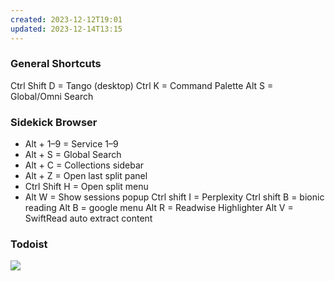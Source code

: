 ```yaml
---
created: 2023-12-12T19:01
updated: 2023-12-14T13:15
---
```

### General Shortcuts
Ctrl Shift D = Tango (desktop)
Ctrl K = Command Palette
Alt S = Global/Omni Search 

### Sidekick Browser
- Alt + 1–9 = Service 1–9
- Alt + S = Global Search
- Alt + C = Collections sidebar
- Alt + Z = Open last split panel
- Ctrl Shift H = Open split menu
- Alt W = Show sessions popup
Ctrl shift I = Perplexity
Ctrl shift B = bionic reading
Alt B = google menu
Alt R = Readwise Highlighter
Alt V = SwiftRead auto extract content

### Todoist 
![](https://i.imgur.com/dPb1OFC.png)
